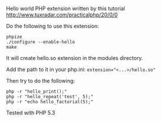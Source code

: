 Hello world PHP extension written by this tutorial http://www.tuxradar.com/practicalphp/20/0/0


Do the following to use this extension:
```
phpize
./configure --enable-hello
make
```


It will create hello.so extension in the modules directory.


Add the path to it in your php.ini:
`extension="<...>/hello.so"`

Then try to do the following:
```
php -r "hello_print();"
php -r "hello_repeat('test', 5);"
php -r "echo hello_factorial(5);"
```
Tested with PHP 5.3